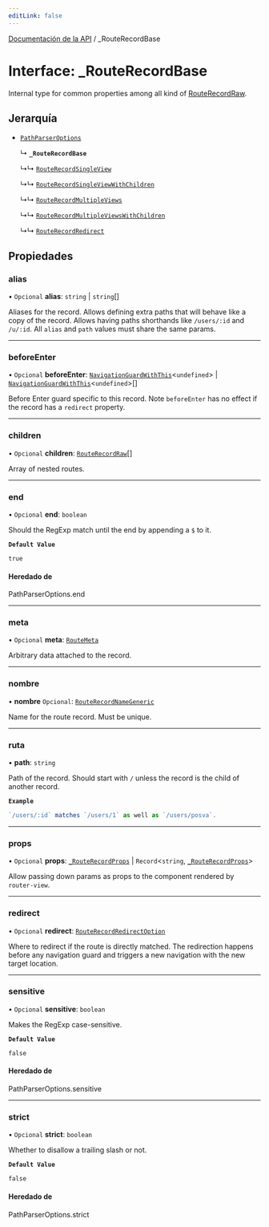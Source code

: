 ```yaml
---
editLink: false
---
```


[Documentación de la API](../index.md) / \_RouteRecordBase

# Interface: \_RouteRecordBase

Internal type for common properties among all kind of [RouteRecordRaw](../index.md#RouteRecordRaw).

## Jerarquía

- [`PathParserOptions`](../index.md#PathParserOptions)

  ↳ **`_RouteRecordBase`**

  ↳↳ [`RouteRecordSingleView`](RouteRecordSingleView.md)

  ↳↳ [`RouteRecordSingleViewWithChildren`](RouteRecordSingleViewWithChildren.md)

  ↳↳ [`RouteRecordMultipleViews`](RouteRecordMultipleViews.md)

  ↳↳ [`RouteRecordMultipleViewsWithChildren`](RouteRecordMultipleViewsWithChildren.md)

  ↳↳ [`RouteRecordRedirect`](RouteRecordRedirect.md)

## Propiedades

### alias

• `Opcional` **alias**: `string` \| `string`[]

Aliases for the record. Allows defining extra paths that will behave like a
copy of the record. Allows having paths shorthands like `/users/:id` and
`/u/:id`. All `alias` and `path` values must share the same params.

---

### beforeEnter

• `Opcional` **beforeEnter**: [`NavigationGuardWithThis`](NavigationGuardWithThis.md)\<`undefined`\> \| [`NavigationGuardWithThis`](NavigationGuardWithThis.md)\<`undefined`\>[]

Before Enter guard specific to this record. Note `beforeEnter` has no
effect if the record has a `redirect` property.

---

### children

• `Opcional` **children**: [`RouteRecordRaw`](../index.md#RouteRecordRaw)[]

Array of nested routes.

---

### end

• `Opcional` **end**: `boolean`

Should the RegExp match until the end by appending a `$` to it.

**`Default Value`**

`true`

#### Heredado de

PathParserOptions.end

---

### meta

• `Opcional` **meta**: [`RouteMeta`](RouteMeta.md)

Arbitrary data attached to the record.

---

### nombre

• **nombre** `Opcional`: [`RouteRecordNameGeneric`](../index.md#RouteRecordNameGeneric)

Name for the route record. Must be unique.

---

### ruta

• **path**: `string`

Path of the record. Should start with `/` unless the record is the child of
another record.

**`Example`**

```ts
`/users/:id` matches `/users/1` as well as `/users/posva`.
```

---

### props

• `Opcional` **props**: [`_RouteRecordProps`](../index.md#_RouteRecordProps) \| `Record`\<`string`, [`_RouteRecordProps`](../index.md#_RouteRecordProps)\>

Allow passing down params as props to the component rendered by `router-view`.

---

### redirect

• `Opcional` **redirect**: [`RouteRecordRedirectOption`](../index.md#RouteRecordRedirectOption)

Where to redirect if the route is directly matched. The redirection happens
before any navigation guard and triggers a new navigation with the new
target location.

---

### sensitive

• `Opcional` **sensitive**: `boolean`

Makes the RegExp case-sensitive.

**`Default Value`**

`false`

#### Heredado de

PathParserOptions.sensitive

---

### strict

• `Opcional` **strict**: `boolean`

Whether to disallow a trailing slash or not.

**`Default Value`**

`false`

#### Heredado de

PathParserOptions.strict
